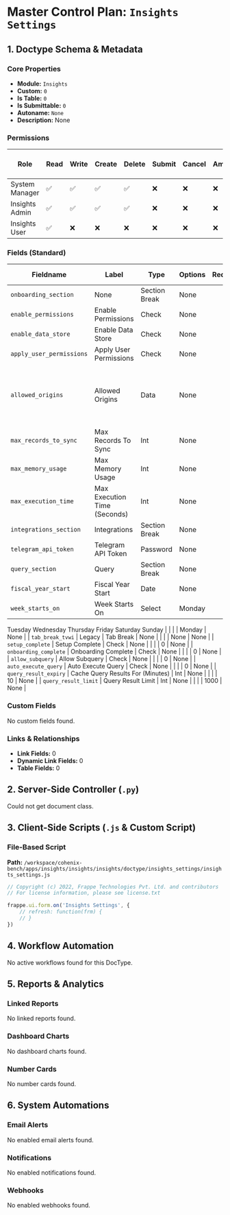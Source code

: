 # Master Control Plan: `Insights Settings`

## 1. Doctype Schema & Metadata

### Core Properties
- **Module:** `Insights`
- **Custom:** `0`
- **Is Table:** `0`
- **Is Submittable:** `0`
- **Autoname:** `None`
- **Description:** None

### Permissions
| Role | Read | Write | Create | Delete | Submit | Cancel | Amend | Report | Import | Export | Print | Email | Share | Set User Perms |
|---|---|---|---|---|---|---|---|---|---|---|---|---|---|---|
| System Manager | ✅ | ✅ | ✅ | ✅ | ❌ | ❌ | ❌ | ❌ | ❌ | ❌ | ✅ | ✅ | ✅ | ❌ |
| Insights Admin | ✅ | ✅ | ✅ | ✅ | ❌ | ❌ | ❌ | ❌ | ❌ | ❌ | ✅ | ✅ | ✅ | ❌ |
| Insights User | ✅ | ❌ | ❌ | ❌ | ❌ | ❌ | ❌ | ❌ | ❌ | ❌ | ✅ | ✅ | ✅ | ❌ |


### Fields (Standard)
| Fieldname | Label | Type | Options | Required | Hidden | Read Only | Default | Description |
|---|---|---|---|---|---|---|---|---|
| `onboarding_section` | None | Section Break | None |  |  |  | None | None |
| `enable_permissions` | Enable Permissions | Check | None |  |  |  | 0 | None |
| `enable_data_store` | Enable Data Store | Check | None |  |  |  | 0 | None |
| `apply_user_permissions` | Apply User Permissions | Check | None |  |  |  | 0 | None |
| `allowed_origins` | Allowed Origins | Data | None |  |  |  | None | Comma seperated URLs to whitelist for embedding charts & dashboards |
| `max_records_to_sync` | Max Records To Sync | Int | None |  |  |  | None | None |
| `max_memory_usage` | Max Memory Usage | Int | None |  |  |  | None | None |
| `max_execution_time` | Max Execution Time (Seconds) | Int | None |  |  |  | None | None |
| `integrations_section` | Integrations | Section Break | None |  |  |  | None | None |
| `telegram_api_token` | Telegram API Token | Password | None |  |  |  | None | None |
| `query_section` | Query | Section Break | None |  |  |  | None | None |
| `fiscal_year_start` | Fiscal Year Start | Date | None |  |  |  | None | None |
| `week_starts_on` | Week Starts On | Select | Monday
Tuesday
Wednesday
Thursday
Friday
Saturday
Sunday |  |  |  | Monday | None |
| `tab_break_tvwi` | Legacy | Tab Break | None |  |  |  | None | None |
| `setup_complete` | Setup Complete | Check | None |  |  |  | 0 | None |
| `onboarding_complete` | Onboarding Complete | Check | None |  |  |  | 0 | None |
| `allow_subquery` | Allow Subquery | Check | None |  |  |  | 0 | None |
| `auto_execute_query` | Auto Execute Query | Check | None |  |  |  | 0 | None |
| `query_result_expiry` | Cache Query Results For (Minutes) | Int | None |  |  |  | 10 | None |
| `query_result_limit` | Query Result Limit | Int | None |  |  |  | 1000 | None |


### Custom Fields
No custom fields found.


### Links & Relationships
- **Link Fields:** 0
- **Dynamic Link Fields:** 0
- **Table Fields:** 0

## 2. Server-Side Controller (`.py`)
Could not get document class.


## 3. Client-Side Scripts (`.js` & Custom Script)
### File-Based Script
**Path:** `/workspace/cohenix-bench/apps/insights/insights/insights/doctype/insights_settings/insights_settings.js`
```javascript
// Copyright (c) 2022, Frappe Technologies Pvt. Ltd. and contributors
// For license information, please see license.txt

frappe.ui.form.on('Insights Settings', {
	// refresh: function(frm) {
	// }
})

```




## 4. Workflow Automation
No active workflows found for this DocType.


## 5. Reports & Analytics
### Linked Reports
No linked reports found.


### Dashboard Charts
No dashboard charts found.


### Number Cards
No number cards found.


## 6. System Automations
### Email Alerts
No enabled email alerts found.


### Notifications
No enabled notifications found.


### Webhooks
No enabled webhooks found.
